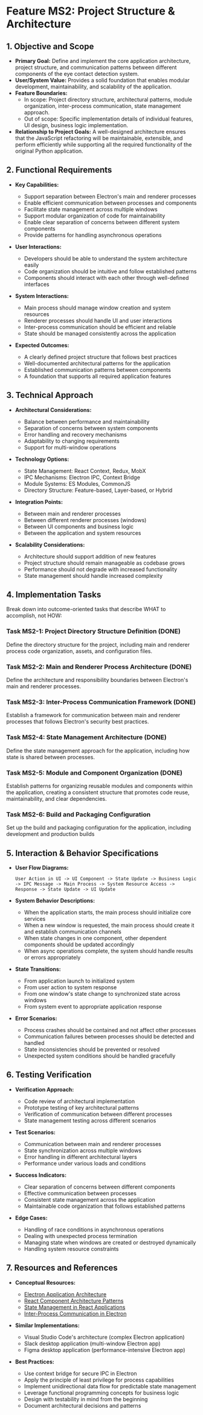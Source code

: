 # Feature MS2: Project Structure & Architecture

## 1. Objective and Scope
- **Primary Goal:** Define and implement the core application architecture, project structure, and communication patterns between different components of the eye contact detection system.
- **User/System Value:** Provides a solid foundation that enables modular development, maintainability, and scalability of the application.
- **Feature Boundaries:**
  - In scope: Project directory structure, architectural patterns, module organization, inter-process communication, state management approach.
  - Out of scope: Specific implementation details of individual features, UI design, business logic implementation.
- **Relationship to Project Goals:** A well-designed architecture ensures that the JavaScript refactoring will be maintainable, extensible, and perform efficiently while supporting all the required functionality of the original Python application.

## 2. Functional Requirements
- **Key Capabilities:**
  - Support separation between Electron's main and renderer processes
  - Enable efficient communication between processes and components
  - Facilitate state management across multiple windows
  - Support modular organization of code for maintainability
  - Enable clear separation of concerns between different system components
  - Provide patterns for handling asynchronous operations

- **User Interactions:**
  - Developers should be able to understand the system architecture easily
  - Code organization should be intuitive and follow established patterns
  - Components should interact with each other through well-defined interfaces

- **System Interactions:**
  - Main process should manage window creation and system resources
  - Renderer processes should handle UI and user interactions
  - Inter-process communication should be efficient and reliable
  - State should be managed consistently across the application

- **Expected Outcomes:**
  - A clearly defined project structure that follows best practices
  - Well-documented architectural patterns for the application
  - Established communication patterns between components
  - A foundation that supports all required application features

## 3. Technical Approach
- **Architectural Considerations:**
  - Balance between performance and maintainability
  - Separation of concerns between system components
  - Error handling and recovery mechanisms
  - Adaptability to changing requirements
  - Support for multi-window operations

- **Technology Options:**
  - State Management: React Context, Redux, MobX
  - IPC Mechanisms: Electron IPC, Context Bridge
  - Module Systems: ES Modules, CommonJS
  - Directory Structure: Feature-based, Layer-based, or Hybrid

- **Integration Points:**
  - Between main and renderer processes
  - Between different renderer processes (windows)
  - Between UI components and business logic
  - Between the application and system resources

- **Scalability Considerations:**
  - Architecture should support addition of new features
  - Project structure should remain manageable as codebase grows
  - Performance should not degrade with increased functionality
  - State management should handle increased complexity

## 4. Implementation Tasks
Break down into outcome-oriented tasks that describe WHAT to accomplish, not HOW:

### Task MS2-1: Project Directory Structure Definition (DONE)
Define the directory structure for the project, including main and renderer process code organization, assets, and configuration files.

### Task MS2-2: Main and Renderer Process Architecture (DONE)
Define the architecture and responsibility boundaries between Electron's main and renderer processes.

### Task MS2-3: Inter-Process Communication Framework (DONE)
Establish a framework for communication between main and renderer processes that follows Electron's security best practices.

### Task MS2-4: State Management Architecture (DONE)
Define the state management approach for the application, including how state is shared between processes.

### Task MS2-5: Module and Component Organization (DONE)
Establish patterns for organizing reusable modules and components within the application, creating a consistent structure that promotes code reuse, maintainability, and clear dependencies.

### Task MS2-6: Build and Packaging Configuration
Set up the build and packaging configuration for the application, including development and production builds

## 5. Interaction & Behavior Specifications
- **User Flow Diagrams:**
  ```
  User Action in UI -> UI Component -> State Update -> Business Logic -> IPC Message -> Main Process -> System Resource Access -> Response -> State Update -> UI Update
  ```

- **System Behavior Descriptions:**
  - When the application starts, the main process should initialize core services
  - When a new window is requested, the main process should create it and establish communication channels
  - When state changes in one component, other dependent components should be updated accordingly
  - When async operations complete, the system should handle results or errors appropriately

- **State Transitions:**
  - From application launch to initialized system
  - From user action to system response
  - From one window's state change to synchronized state across windows
  - From system event to appropriate application response

- **Error Scenarios:**
  - Process crashes should be contained and not affect other processes
  - Communication failures between processes should be detected and handled
  - State inconsistencies should be prevented or resolved
  - Unexpected system conditions should be handled gracefully

## 6. Testing Verification
- **Verification Approach:**
  - Code review of architectural implementation
  - Prototype testing of key architectural patterns
  - Verification of communication between different processes
  - State management testing across different scenarios

- **Test Scenarios:**
  - Communication between main and renderer processes
  - State synchronization across multiple windows
  - Error handling in different architectural layers
  - Performance under various loads and conditions

- **Success Indicators:**
  - Clear separation of concerns between different components
  - Effective communication between processes
  - Consistent state management across the application
  - Maintainable code organization that follows established patterns

- **Edge Cases:**
  - Handling of race conditions in asynchronous operations
  - Dealing with unexpected process termination
  - Managing state when windows are created or destroyed dynamically
  - Handling system resource constraints

## 7. Resources and References
- **Conceptual Resources:**
  - [Electron Application Architecture](https://www.electronjs.org/docs/latest/tutorial/application-architecture)
  - [React Component Architecture Patterns](https://reactpatterns.com/)
  - [State Management in React Applications](https://reactjs.org/docs/context.html)
  - [Inter-Process Communication in Electron](https://www.electronjs.org/docs/latest/tutorial/ipc)

- **Similar Implementations:**
  - Visual Studio Code's architecture (complex Electron application)
  - Slack desktop application (multi-window Electron app)
  - Figma desktop application (performance-intensive Electron app)

- **Best Practices:**
  - Use context bridge for secure IPC in Electron
  - Apply the principle of least privilege for process capabilities
  - Implement unidirectional data flow for predictable state management
  - Leverage functional programming concepts for business logic
  - Design with testability in mind from the beginning
  - Document architectural decisions and patterns
